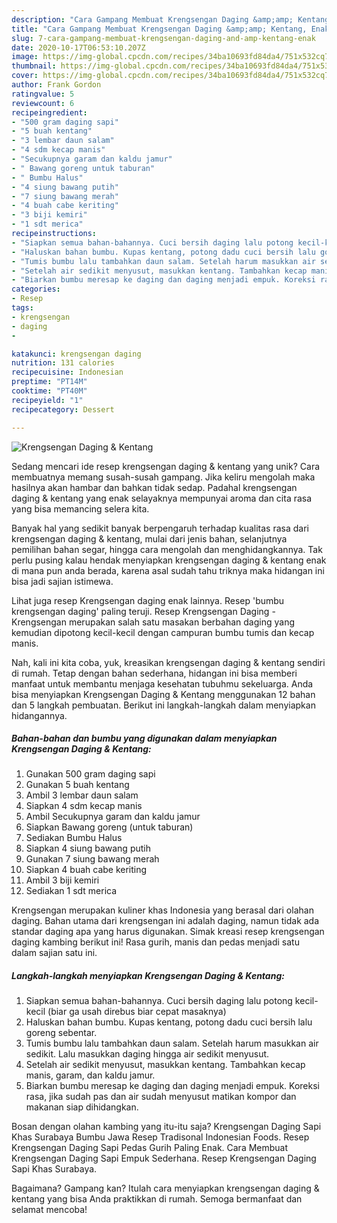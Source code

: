 ```yaml
---
description: "Cara Gampang Membuat Krengsengan Daging &amp;amp; Kentang, Enak"
title: "Cara Gampang Membuat Krengsengan Daging &amp;amp; Kentang, Enak"
slug: 7-cara-gampang-membuat-krengsengan-daging-and-amp-kentang-enak
date: 2020-10-17T06:53:10.207Z
image: https://img-global.cpcdn.com/recipes/34ba10693fd84da4/751x532cq70/krengsengan-daging-kentang-foto-resep-utama.jpg
thumbnail: https://img-global.cpcdn.com/recipes/34ba10693fd84da4/751x532cq70/krengsengan-daging-kentang-foto-resep-utama.jpg
cover: https://img-global.cpcdn.com/recipes/34ba10693fd84da4/751x532cq70/krengsengan-daging-kentang-foto-resep-utama.jpg
author: Frank Gordon
ratingvalue: 5
reviewcount: 6
recipeingredient:
- "500 gram daging sapi"
- "5 buah kentang"
- "3 lembar daun salam"
- "4 sdm kecap manis"
- "Secukupnya garam dan kaldu jamur"
- " Bawang goreng untuk taburan"
- " Bumbu Halus"
- "4 siung bawang putih"
- "7 siung bawang merah"
- "4 buah cabe keriting"
- "3 biji kemiri"
- "1 sdt merica"
recipeinstructions:
- "Siapkan semua bahan-bahannya. Cuci bersih daging lalu potong kecil-kecil (biar ga usah direbus biar cepat masaknya)"
- "Haluskan bahan bumbu. Kupas kentang, potong dadu cuci bersih lalu goreng sebentar."
- "Tumis bumbu lalu tambahkan daun salam. Setelah harum masukkan air sedikit. Lalu masukkan daging hingga air sedikit menyusut."
- "Setelah air sedikit menyusut, masukkan kentang. Tambahkan kecap manis, garam, dan kaldu jamur."
- "Biarkan bumbu meresap ke daging dan daging menjadi empuk. Koreksi rasa, jika sudah pas dan air sudah menyusut matikan kompor dan makanan siap dihidangkan."
categories:
- Resep
tags:
- krengsengan
- daging
- 

katakunci: krengsengan daging  
nutrition: 131 calories
recipecuisine: Indonesian
preptime: "PT14M"
cooktime: "PT40M"
recipeyield: "1"
recipecategory: Dessert

---
```



![Krengsengan Daging &amp; Kentang](https://img-global.cpcdn.com/recipes/34ba10693fd84da4/751x532cq70/krengsengan-daging-kentang-foto-resep-utama.jpg)

Sedang mencari ide resep krengsengan daging &amp; kentang yang unik? Cara membuatnya memang susah-susah gampang. Jika keliru mengolah maka hasilnya akan hambar dan bahkan tidak sedap. Padahal krengsengan daging &amp; kentang yang enak selayaknya mempunyai aroma dan cita rasa yang bisa memancing selera kita.

Banyak hal yang sedikit banyak berpengaruh terhadap kualitas rasa dari krengsengan daging &amp; kentang, mulai dari jenis bahan, selanjutnya pemilihan bahan segar, hingga cara mengolah dan menghidangkannya. Tak perlu pusing kalau hendak menyiapkan krengsengan daging &amp; kentang enak di mana pun anda berada, karena asal sudah tahu triknya maka hidangan ini bisa jadi sajian istimewa.

Lihat juga resep Krengsengan daging enak lainnya. Resep &#39;bumbu krengsengan daging&#39; paling teruji. Resep Krengsengan Daging - Krengsengan merupakan salah satu masakan berbahan daging yang kemudian dipotong kecil-kecil dengan campuran bumbu tumis dan kecap manis.


Nah, kali ini kita coba, yuk, kreasikan krengsengan daging &amp; kentang sendiri di rumah. Tetap dengan bahan sederhana, hidangan ini bisa memberi manfaat untuk membantu menjaga kesehatan tubuhmu sekeluarga. Anda bisa menyiapkan Krengsengan Daging &amp; Kentang menggunakan 12 bahan dan 5 langkah pembuatan. Berikut ini langkah-langkah dalam menyiapkan hidangannya.

<!--inarticleads1-->

##### Bahan-bahan dan bumbu yang digunakan dalam menyiapkan Krengsengan Daging &amp; Kentang:

1. Gunakan 500 gram daging sapi
1. Gunakan 5 buah kentang
1. Ambil 3 lembar daun salam
1. Siapkan 4 sdm kecap manis
1. Ambil Secukupnya garam dan kaldu jamur
1. Siapkan  Bawang goreng (untuk taburan)
1. Sediakan  Bumbu Halus
1. Siapkan 4 siung bawang putih
1. Gunakan 7 siung bawang merah
1. Siapkan 4 buah cabe keriting
1. Ambil 3 biji kemiri
1. Sediakan 1 sdt merica


Krengsengan merupakan kuliner khas Indonesia yang berasal dari olahan daging. Bahan utama dari krengsengan ini adalah daging, namun tidak ada standar daging apa yang harus digunakan. Simak kreasi resep krengsengan daging kambing berikut ini! Rasa gurih, manis dan pedas menjadi satu dalam sajian satu ini. 

<!--inarticleads2-->

##### Langkah-langkah menyiapkan Krengsengan Daging &amp; Kentang:

1. Siapkan semua bahan-bahannya. Cuci bersih daging lalu potong kecil-kecil (biar ga usah direbus biar cepat masaknya)
1. Haluskan bahan bumbu. Kupas kentang, potong dadu cuci bersih lalu goreng sebentar.
1. Tumis bumbu lalu tambahkan daun salam. Setelah harum masukkan air sedikit. Lalu masukkan daging hingga air sedikit menyusut.
1. Setelah air sedikit menyusut, masukkan kentang. Tambahkan kecap manis, garam, dan kaldu jamur.
1. Biarkan bumbu meresap ke daging dan daging menjadi empuk. Koreksi rasa, jika sudah pas dan air sudah menyusut matikan kompor dan makanan siap dihidangkan.


Bosan dengan olahan kambing yang itu-itu saja? Krengsengan Daging Sapi Khas Surabaya Bumbu Jawa Resep Tradisonal Indonesian Foods. Resep Krengsengan Daging Sapi Pedas Gurih Paling Enak. Cara Membuat Krengsengan Daging Sapi Empuk Sederhana. Resep Krengsengan Daging Sapi Khas Surabaya. 

Bagaimana? Gampang kan? Itulah cara menyiapkan krengsengan daging &amp; kentang yang bisa Anda praktikkan di rumah. Semoga bermanfaat dan selamat mencoba!
